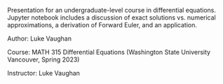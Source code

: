 Presentation for an undergraduate-level course in differential equations. Jupyter notebook includes a discussion of exact solutions vs. numerical approximations, a derivation of Forward Euler, and an application.

Author: Luke Vaughan

Course: MATH 315 Differential Equations (Washington State University Vancouver, Spring 2023)

Instructor: Luke Vaughan
